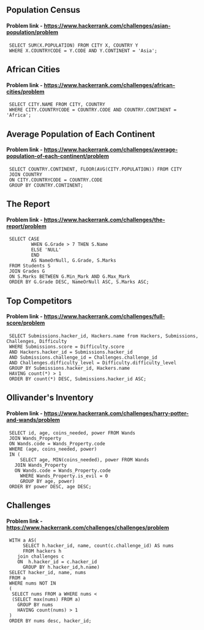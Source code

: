 ## Population Census

#### Problem link - https://www.hackerrank.com/challenges/asian-population/problem

     SELECT SUM(X.POPULATION) FROM CITY X, COUNTRY Y 
     WHERE X.COUNTRYCODE = Y.CODE AND Y.CONTINENT = 'Asia';
     
## African Cities

#### Problem link - https://www.hackerrank.com/challenges/african-cities/problem

     SELECT CITY.NAME FROM CITY, COUNTRY 
     WHERE CITY.COUNTRYCODE = COUNTRY.CODE AND COUNTRY.CONTINENT = 'Africa';

## Average Population of Each Continent

#### Problem link - https://www.hackerrank.com/challenges/average-population-of-each-continent/problem

     SELECT COUNTRY.CONTINENT, FLOOR(AVG(CITY.POPULATION)) FROM CITY 
     JOIN COUNTRY 
     ON CITY.COUNTRYCODE = COUNTRY.CODE
     GROUP BY COUNTRY.CONTINENT;

## The Report

#### Problem link - https://www.hackerrank.com/challenges/the-report/problem

     SELECT CASE 
             WHEN G.Grade > 7 THEN S.Name 
             ELSE 'NULL' 
             END 
             AS NameOrNull, G.Grade, S.Marks
     FROM Students S
     JOIN Grades G 
     ON S.Marks BETWEEN G.Min_Mark AND G.Max_Mark
     ORDER BY G.Grade DESC, NameOrNull ASC, S.Marks ASC;

## Top Competitors

#### Problem link - https://www.hackerrank.com/challenges/full-score/problem

     SELECT Submissions.hacker_id, Hackers.name from Hackers, Submissions, Challenges, Difficulty
     WHERE Submissions.score = Difficulty.score
     AND Hackers.hacker_id = Submissions.hacker_id 
     AND Submissions.challenge_id = Challenges.challenge_id 
     AND Challenges.difficulty_level = Difficulty.difficulty_level
     GROUP BY Submissions.hacker_id, Hackers.name
     HAVING count(*) > 1 
     ORDER BY count(*) DESC, Submissions.hacker_id ASC;

## Ollivander's Inventory

#### Problem link - https://www.hackerrank.com/challenges/harry-potter-and-wands/problem

     SELECT id, age, coins_needed, power FROM Wands 
     JOIN Wands_Property 
     ON Wands.code = Wands_Property.code
     WHERE (age, coins_needed, power) 
     IN (
	     SELECT age, MIN(coins_needed), power FROM Wands 
       JOIN Wands_Property 
       ON Wands.code = Wands_Property.code
	     WHERE Wands_Property.is_evil = 0
	     GROUP BY age, power)
     ORDER BY power DESC, age DESC;

## Challenges

#### Problem link - https://www.hackerrank.com/challenges/challenges/problem

     WITH a AS(
	      SELECT h.hacker_id, name, count(c.challenge_id) AS nums 
	      FROM hackers h 
        join challenges c 
        ON	h.hacker_id = c.hacker_id 
	      GROUP BY h.hacker_id,h.name) 
     SELECT hacker_id, name, nums 
     FROM a 
     WHERE nums NOT IN 
     (
      SELECT nums FROM a WHERE nums < 
      (SELECT max(nums) FROM a) 
	    GROUP BY nums 
	    HAVING count(nums) > 1 
     ) 
     ORDER BY nums desc, hacker_id;
